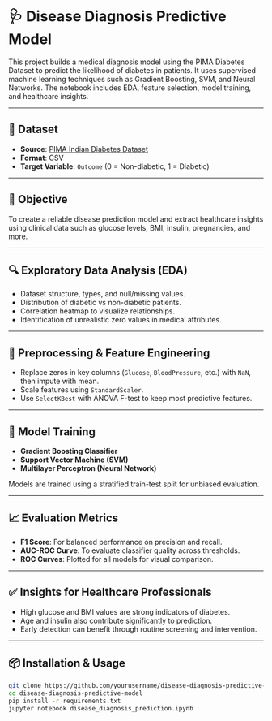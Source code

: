 # 🩺 Disease Diagnosis Predictive Model

This project builds a medical diagnosis model using the PIMA Diabetes Dataset to predict the likelihood of diabetes in patients. It uses supervised machine learning techniques such as Gradient Boosting, SVM, and Neural Networks. The notebook includes EDA, feature selection, model training, and healthcare insights.

---

## 📂 Dataset

- **Source**: [PIMA Indian Diabetes Dataset](https://www.kaggle.com/datasets/uciml/pima-indians-diabetes-database)
- **Format**: CSV
- **Target Variable**: `Outcome` (0 = Non-diabetic, 1 = Diabetic)

---

## 🧠 Objective

To create a reliable disease prediction model and extract healthcare insights using clinical data such as glucose levels, BMI, insulin, pregnancies, and more.

---

## 🔍 Exploratory Data Analysis (EDA)

- Dataset structure, types, and null/missing values.
- Distribution of diabetic vs non-diabetic patients.
- Correlation heatmap to visualize relationships.
- Identification of unrealistic zero values in medical attributes.

---

## 🧰 Preprocessing & Feature Engineering

- Replace zeros in key columns (`Glucose`, `BloodPressure`, etc.) with `NaN`, then impute with mean.
- Scale features using `StandardScaler`.
- Use `SelectKBest` with ANOVA F-test to keep most predictive features.

---

## 🤖 Model Training

- **Gradient Boosting Classifier**
- **Support Vector Machine (SVM)**
- **Multilayer Perceptron (Neural Network)**

Models are trained using a stratified train-test split for unbiased evaluation.

---

## 📈 Evaluation Metrics

- **F1 Score**: For balanced performance on precision and recall.
- **AUC-ROC Curve**: To evaluate classifier quality across thresholds.
- **ROC Curves**: Plotted for all models for visual comparison.

---

## ✅ Insights for Healthcare Professionals

- High glucose and BMI values are strong indicators of diabetes.
- Age and insulin also contribute significantly to prediction.
- Early detection can benefit through routine screening and intervention.

---

## 📦 Installation & Usage

```bash
git clone https://github.com/yourusername/disease-diagnosis-predictive-model.git
cd disease-diagnosis-predictive-model
pip install -r requirements.txt
jupyter notebook disease_diagnosis_prediction.ipynb

